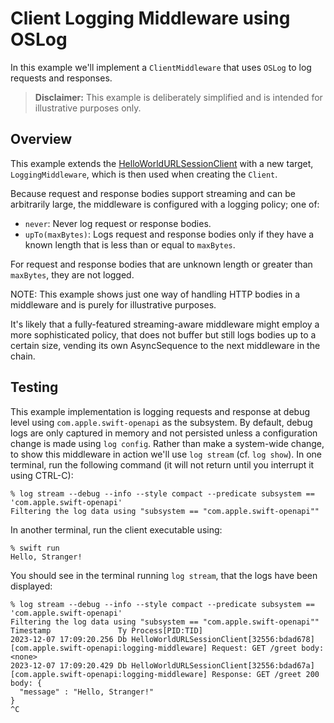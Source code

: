 # Client Logging Middleware using OSLog

In this example we'll implement a `ClientMiddleware` that uses `OSLog` to log
requests and responses.

> **Disclaimer:** This example is deliberately simplified and is intended for illustrative purposes only.

## Overview

This example extends the [HelloWorldURLSessionClient](../HelloWorldURLSessionClient)
with a new target, `LoggingMiddleware`, which is then used when creating
the `Client`.

Because request and response bodies support streaming and can be arbitrarily
large, the middleware is configured with a logging policy; one of:

- `never`: Never log request or response bodies.
- `upTo(maxBytes)`: Logs request and response bodies only if they have a known
    length that is less than or equal to `maxBytes`.

For request and response bodies that are unknown length or greater than
`maxBytes`, they are not logged.

NOTE: This example shows just one way of handling HTTP bodies in a middleware
and is purely for illustrative purposes.

It's likely that a fully-featured streaming-aware middleware might employ
a more sophisticated policy, that does not buffer but still logs bodies up to
a certain size, vending its own AsyncSequence to the next middleware in the
chain.

## Testing

This example implementation is logging requests and response at debug level
using `com.apple.swift-openapi` as the subsystem. By default, debug logs are
only captured in memory and not persisted unless a configuration change is made
using `log config`. Rather than make a system-wide change, to show this
middleware in action we'll use `log stream` (cf. `log show`). In one terminal,
run the following command (it will not return until you interrupt it using
CTRL-C):

```console
% log stream --debug --info --style compact --predicate subsystem == 'com.apple.swift-openapi'
Filtering the log data using "subsystem == "com.apple.swift-openapi""
```

In another terminal, run the client executable using:

```console
% swift run
Hello, Stranger!
```

You should see in the terminal running `log stream`, that the logs have been
displayed:

```console
% log stream --debug --info --style compact --predicate subsystem == 'com.apple.swift-openapi'
Filtering the log data using "subsystem == "com.apple.swift-openapi""
Timestamp               Ty Process[PID:TID]
2023-12-07 17:09:20.256 Db HelloWorldURLSessionClient[32556:bdad678] [com.apple.swift-openapi:logging-middleware] Request: GET /greet body: <none>
2023-12-07 17:09:20.429 Db HelloWorldURLSessionClient[32556:bdad67a] [com.apple.swift-openapi:logging-middleware] Response: GET /greet 200  body: {
  "message" : "Hello, Stranger!"
}
^C
```
